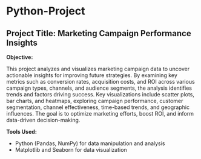 # Python-Project

## **Project Title: Marketing Campaign Performance Insights**

**Objective:**

This project analyzes and visualizes marketing campaign data to uncover actionable insights for improving future strategies. By examining key metrics such as conversion rates, acquisition costs, and ROI across various campaign types, channels, and audience segments, the analysis identifies trends and factors driving success. Key visualizations include scatter plots, bar charts, and heatmaps, exploring campaign performance, customer segmentation, channel effectiveness, time-based trends, and geographic influences. The goal is to optimize marketing efforts, boost ROI, and inform data-driven decision-making.

**Tools Used:**

* Python (Pandas, NumPy) for data manipulation and analysis
* Matplotlib and Seaborn for data visualization
